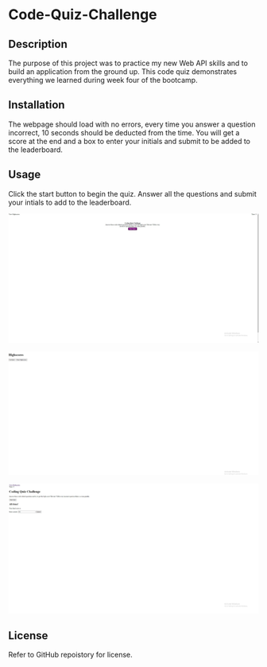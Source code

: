 # Code-Quiz-Challenge
## Description

The purpose of this project was to practice my new Web API skills and to build an application from the ground up. This code quiz demonstrates everything we learned during week four of the bootcamp.



## Installation

The webpage should load with no errors, every time you answer a question incorrect, 10 seconds should be deducted from the time. You will get a score at the end and a box to enter your initials and submit to be added to the leaderboard.

## Usage

Click the start button to begin the quiz. Answer all the questions and submit your intials to add to the leaderboard.




![alt text](./assets/images/Screenshot%202022-12-19%20220907.jpg)

![alt text](./assets/images/Screenshot%202022-12-19%20220815.jpg)

![alt text](./assets/images/Screenshot%202022-12-19%20220956.jpg)



## License

Refer to GitHub repoistory for license.